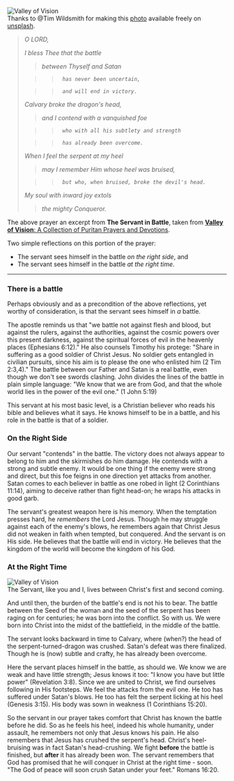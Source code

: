 <div className="postImageContainer"><img src="/blogpost/valley-of-vision.jpg" className="wideNonMovingPostimage" alt="Valley of Vision" title="Valley of Vision" /></div>

<div className="captionText">Thanks to @Tim Wildsmith for making this <a href="https://unsplash.com/photos/xFjgJXKOR0M" target="_blank">photo</a> available freely on <a href="https://www.unsplash.com" target="_blank">unsplash</a>.</div>

<blockquote>
<i>
O LORD,

I bless Thee that the battle

>	between Thyself and Satan

>>		has never been uncertain,

>>		and will end in victory.

Calvary broke the dragon's head,

>	and I contend with a vanquished foe

>>		who with all his subtlety and strength

>>		has already been overcome.

When I feel the serpent at my heel

>	may I remember Him whose heel was bruised,

>>		but who, when bruised, broke the devil's head.
		
My soul with inward joy extols

>	the mighty Conqueror.
</i>
</blockquote>

The above prayer an excerpt from __The Servant in Battle__, taken from [__Valley of Vision__: A Collection of Puritan Prayers and Devotions](https://www.amazon.com/Valley-Vision-Collection-Puritan-Devotions/dp/0851512283/ref=sr_1_1?keywords=valley+of+vision&qid=1673129665&sr=8-1).

Two simple reflections on this portion of the prayer:
- The servant sees himself in the battle _on the right side_, and
- The servant sees himself in the battle _at the right time_.

---------
### There is a battle
Perhaps obviously and as a precondition of the above reflections, yet worthy of consideration, is that the servant sees himself in _a_ battle. 

The apostle reminds us that  "we battle not against flesh and blood, but against the rulers, against the authorities, against the cosmic powers over this present darkness, against the spiritual forces of evil in the heavenly places (Ephesians 6:12)." He also counsels Timothy his protege: "Share in suffering as a good soldier of Christ Jesus. No soldier gets entangled in civilian pursuits, since his aim is to please the one who enlisted him (2 Tim 2:3,4)." The battle between our Father and Satan is a real battle, even though we don't see swords clashing. John divides the lines of the battle in plain simple language: "We know that we are from God, and that the whole world lies in the power of the evil one." (1 John 5:19)

This servant at his most basic level, is a Christian believer who reads his bible and believes what it says. He knows himself to be in a battle, and his role in the battle is that of a soldier.

### On the Right Side

Our servant "contends" in the battle. The victory does not always appear to belong to him and the skirmishes do him damage. He contends with a strong and subtle enemy. It would be one thing if the enemy were strong and direct, but this foe feigns in one direction yet attacks from another. Satan comes to each believer in battle as one robed in light (2 Corinthians 11:14), aiming to deceive rather than fight head-on; he wraps his attacks in good garb.

The servant's greatest weapon here is his memory. When the temptation presses hard, he _remembers_ the Lord Jesus. Though he may struggle against each of the enemy's blows, he remembers again that Christ Jesus did not weaken in faith when tempted, but conquered. And the servant is on His side. He believes that the battle will end in victory. He believes that the kingdom of the world will become the kingdom of his God.

### At the Right Time

<div className="postImageContainer"><img src="/blogpost/pauline-eschatology.jpg" className="wideNonMovingPostimage" alt="Valley of Vision" title="Valley of Vision" /></div>
<div className="captionText">The Servant, like you and I, lives between Christ's first and second coming.</div>

And until then, the burden of the battle's end is not his to bear. The battle between the Seed of the woman and the seed of the serpent has been raging on for centuries; he was born into the conflict. So with us. We were born into Christ into the midst of the battlefield, in the middle of the battle. 

The servant looks backward in time to Calvary, where (when?) the head of the serpent-turned-dragon was crushed. Satan's defeat was there finalized. Though he is (now) subtle and crafty, he has already been overcome.

Here the servant places himself in the battle, as should we. We know we are weak and have little strength; Jesus knows it too: "I know you have but little power" (Revelation 3:8). Since we are united to Christ, we find ourselves following in His footsteps. We feel the attacks from the evil one. He too has suffered under Satan's blows. He too has felt the serpent licking at his heel (Genesis 3:15). His body was sown in weakness (1 Corinthians 15:20).

So the servant in our prayer takes comfort that Christ has known the battle before he did. So as he feels his heel, indeed his whole humanity, under assault, he remembers not only that Jesus knows his pain. He also remembers that Jesus has crushed the serpent's head. Christ's heel-bruising was in fact Satan's head-crushing. We fight __before__ the battle is finished, but __after__ it has already been won. The servant remembers that God has promised that he will conquer in Christ at the right time - soon. "The God of peace will soon crush Satan under your feet."  Romans 16:20.